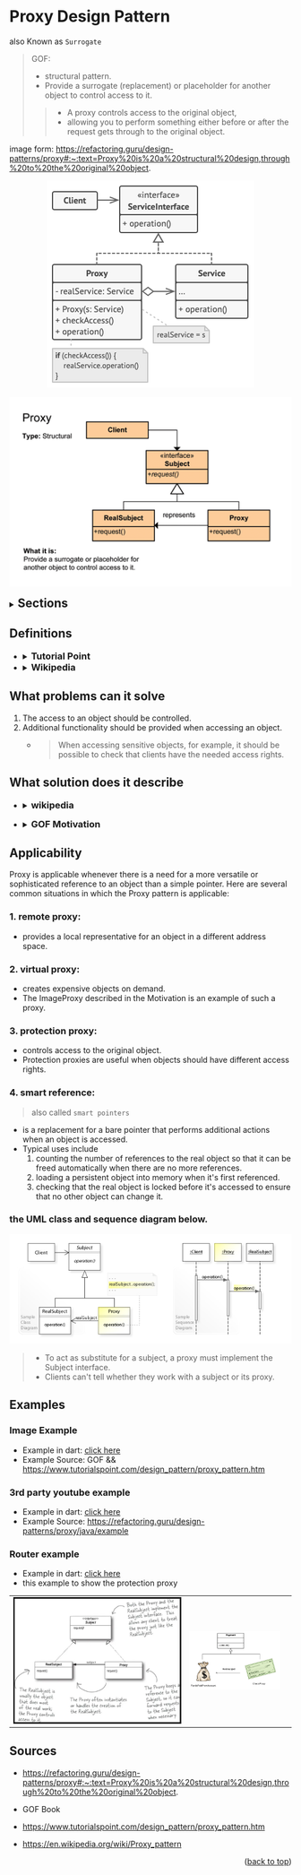 <div id="top"></div>

# Proxy Design Pattern
also Known as `Surrogate`
 > GOF: 
 > - structural pattern.
 > - Provide a surrogate (replacement) or placeholder for another object to control access to it.
 >> - A proxy controls access to the original object,
 >> - allowing you to perform something either before or after the request gets through to the original object.

image form: https://refactoring.guru/design-patterns/proxy#:~:text=Proxy%20is%20a%20structural%20design,through%20to%20the%20original%20object.

<p align="center"> 
    <img style="background-color:#5547" src = "assets/proxy_structure.png" >
</p>
<p align="center"> 
    <img style="background-color:#5547" src = "assets/proxy_structure_java_insider.gif" >
</p>

<details>
  <summary> <h2 style="display: inline;">  Sections</h2> </summary>

- [Definitions](#Definitions)
- [What problems can it solve](#What-problems-can-it-solve)
- [What solution does it describe](#What-solution-does-it-describe)
- [Applicability](#Applicability)
- [Examples](#Examples)
    - [Image Example](#Image-Example)
    - [3rd party youtube example](#3rd-party-youtube-example)
    - [Router Example](#Router-Example)
- [Sources](#Sources)
</details>


## Definitions

- <details>
  <summary> <h3 style="display: inline;">  Tutorial Point</h3> </summary>
    - a class represents functionality of another class.
    </details>
   


- <details>
  <summary> <h3 style="display: inline;">  Wikipedia</h3> </summary>
  
    -  A proxy: in its most general form, is a **class functioning as an interface to something else**.
    - The proxy could interface to anything: 
      - a `network connection`, a` large object in memory`, a `file`, or` some other resource`
      - that is expensive or impossible to duplicate.
    > - In short, a proxy is a wrapper or agent object that is being called by the client
    >-  to access the real serving object behind the scenes. 
    >- Use of the proxy can simply be forwarding to the real object, or can provide additional logic.
    >- In the proxy, extra functionality can be provided,
    >---
    - > for example ---
    - >  caching when operations on the real object are resource intensive,
    - >  or checking preconditions before operations on the real object are invoked.
    - > For the client, usage of a proxy object is similar to using the real object, because both implement the same interface.
    </details>
    


## What problems can it solve

1. The access to an object should be controlled.
2. Additional functionality should be provided when accessing an object.
    - >When accessing sensitive objects, for example, it should be possible to check that clients have the needed access rights.



## What solution does it describe
<!-- wikipedia -->
-  <details>
    <summary> <h3 style="display: inline;">wikipedia</h3> </summary>

    >- `wikipedia`: This makes it possible to work through a Proxy object to perform additional functionality when accessing a subject. For example, to check the access rights of clients accessing a sensitive object.
    </details>

<!-- GOF Motivation -->
- <details>
  <summary> <h3 style="display: inline;">GOF Motivation</h3> </summary>

    - `Gof`: One reason for controlling access to an object is to defer (delay) the full cost of its creation and initialization until we actually need to use it.
    - **Example** Consider a document editor that can embed graphical objects in a document. 
        - Some graphical objects, like large raster images, can be expensive to create.
        - But opening a document should be fast,
        - so we should avoid creating all the expensive objects at once when the document is opened. 
        
        > This isn't necessary anyway, because not all of these objects will be visible in the document at the same time. 
    --- 
    - Full Example in dart: <a href="image_example/" target="_blank"> click here </a>
    - Example Source GOF : <a href="https://books.google.com.eg/books/about/Design_Patterns.html?id=6oHuKQe3TjQC&printsec=frontcover&source=kp_read_button&hl=en&redir_esc=y#v=onepage&q&f=false" target="_blank">Design Patterns: Elements of Reusable Object-Oriented Software</a> 
  </details>

## Applicability 
Proxy is applicable whenever there is a need for a more versatile or sophisticated reference to an object than a simple pointer. Here are several common situations in which the Proxy pattern is applicable: 
### 1. remote proxy:
  - provides a local representative for an object in a different address space.

### 2. virtual proxy:
- creates expensive objects on demand.
- The ImageProxy described in the Motivation is an example of such a proxy.

### 3. protection proxy:
- controls access to the original object.
- Protection proxies are useful when objects should have different access rights.

### 4. smart reference:
> also called `smart pointers`
- is a replacement for a bare pointer that performs additional actions when an object is accessed. 
- Typical uses include
  1.  counting the number of references to the real object so that it can be freed automatically when there are no more references.
  1.  loading a persistent object into memory when it's first referenced.
  1.  checking that the real object is locked before it's accessed to ensure that no other object can change it. 

### the UML class and sequence diagram below.

<p align="center" ><img  src = "assets/Proxy_Design_Pattern_UML_wiki.jpg"></p>

> - To act as substitute for a subject, a proxy must implement the Subject interface.
> -  Clients can't tell whether they work with a subject or its proxy.

## Examples 

### Image Example 
- Example in dart: <a href="image_example/" target="_blank"> click here </a>
- Example Source: GOF && https://www.tutorialspoint.com/design_pattern/proxy_pattern.htm 


### 3rd party youtube example 
- Example in dart: <a href="3rd_party_youtube_example/" target="_blank"> click here </a>
- Example Source: https://refactoring.guru/design-patterns/proxy/java/example 

### Router example 
- Example in dart: <a href="router_example/" target="_blank"> click here </a>
- this example to show the protection proxy


<table>
  <tr>
    <td><img src="assets/proxy_simplify.jpeg"></td>
    <td><img style="background-color:#5547"  src="assets/Proxy_example.png"><td>
  </tr>
</table>

## Sources

- https://refactoring.guru/design-patterns/proxy#:~:text=Proxy%20is%20a%20structural%20design,through%20to%20the%20original%20object.

- GOF Book
- https://www.tutorialspoint.com/design_pattern/proxy_pattern.htm
- https://en.wikipedia.org/wiki/Proxy_pattern

<p align="right">(<a href="#top">back to top</a>)</p>